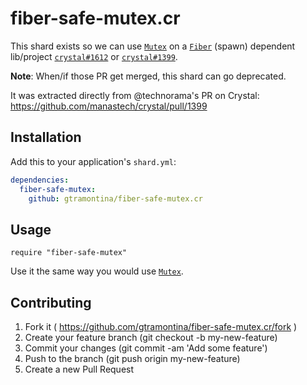 # fiber-safe-mutex.cr

This shard exists so we can use [`Mutex`](http://crystal-lang.org/api/Mutex.html) on a [`Fiber`](http://crystal-lang.org/api/Fiber.html) (spawn) dependent lib/project [`crystal#1612`](https://github.com/manastech/crystal/pull/1612) or [`crystal#1399`](https://github.com/manastech/crystal/pull/1399).

**Note**: When/if those PR get merged, this shard can go deprecated.

It was extracted directly from @technorama's PR on Crystal: https://github.com/manastech/crystal/pull/1399

## Installation

Add this to your application's `shard.yml`:

```yaml
dependencies:
  fiber-safe-mutex:
    github: gtramontina/fiber-safe-mutex.cr
```

## Usage

```crystal
require "fiber-safe-mutex"
```

Use it the same way you would use [`Mutex`](http://crystal-lang.org/api/Mutex.html).

## Contributing

1. Fork it ( https://github.com/gtramontina/fiber-safe-mutex.cr/fork )
2. Create your feature branch (git checkout -b my-new-feature)
3. Commit your changes (git commit -am 'Add some feature')
4. Push to the branch (git push origin my-new-feature)
5. Create a new Pull Request

